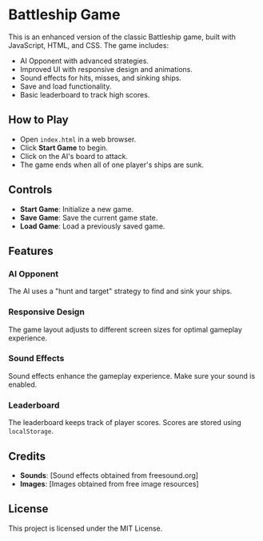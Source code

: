 # Battleship Game

This is an enhanced version of the classic Battleship game, built with JavaScript, HTML, and CSS. The game includes:

- AI Opponent with advanced strategies.
- Improved UI with responsive design and animations.
- Sound effects for hits, misses, and sinking ships.
- Save and load functionality.
- Basic leaderboard to track high scores.

## How to Play

- Open `index.html` in a web browser.
- Click **Start Game** to begin.
- Click on the AI's board to attack.
- The game ends when all of one player's ships are sunk.

## Controls

- **Start Game**: Initialize a new game.
- **Save Game**: Save the current game state.
- **Load Game**: Load a previously saved game.

## Features

### AI Opponent

The AI uses a "hunt and target" strategy to find and sink your ships.

### Responsive Design

The game layout adjusts to different screen sizes for optimal gameplay experience.

### Sound Effects

Sound effects enhance the gameplay experience. Make sure your sound is enabled.

### Leaderboard

The leaderboard keeps track of player scores. Scores are stored using `localStorage`.

## Credits

- **Sounds**: [Sound effects obtained from freesound.org]
- **Images**: [Images obtained from free image resources]

## License

This project is licensed under the MIT License.